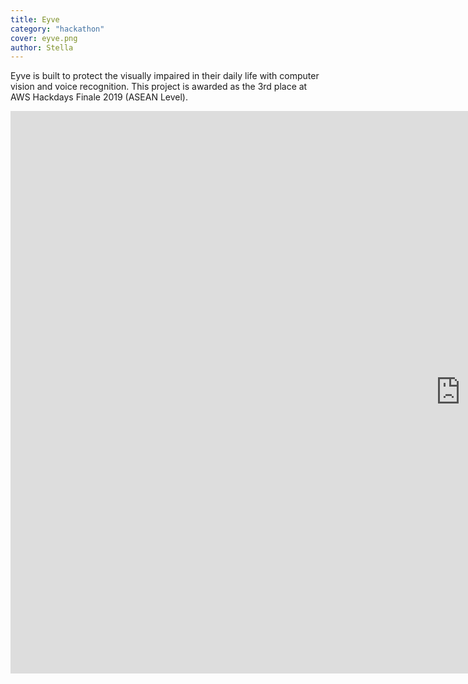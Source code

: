 ```yaml
---
title: Eyve
category: "hackathon"
cover: eyve.png
author: Stella
---
```


Eyve is built to protect the visually impaired in their daily life with computer vision and voice recognition. This project is awarded as the 3rd place at AWS Hackdays Finale 2019 (ASEAN Level).

<iframe width="1440" height="900" src="https://www.youtube.com/watch?v=z-6UOWPExp8" frameborder="0" allow="accelerometer; encrypted-media; gyroscope; picture-in-picture" allowfullscreen></iframe>